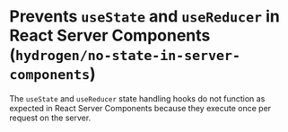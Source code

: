 # Prevents `useState` and `useReducer` in React Server Components (`hydrogen/no-state-in-server-components`)

The `useState` and `useReducer` state handling hooks do not function as expected in React Server Components because they execute once per request on the server.

